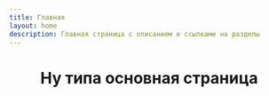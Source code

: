 ```yaml
---
title: Главная
layout: home
description: Главная страница с описанием и ссылками на разделы
---
```

<h1 style="text-align: center"><strong>Ну типа основная страница</strong></h1>
